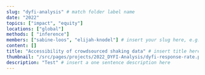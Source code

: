 ```yaml
---
slug: "dyfi-analysis" # match folder label name
date: "2022"
topics: ["impact", "equity"]
locations: ["global"]
methods: [ "inference"]
members: ["sabine-loos", "elijah-knodel"] # insert your slug here, e.g., "sabine-loos"
content: []
title: "Accessibility of crowdsourced shaking data" # insert title here
thumbnail: "/src/pages/projects/2022_DYFI-Analysis/dyfi-response-rate.png"
description: "Test" # insert a one sentence description here
---
```


